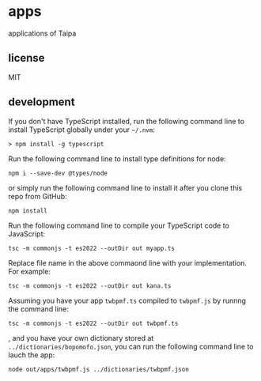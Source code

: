 # apps

applications of Taipa

## license

MIT

## development

If you don't have TypeScript installed, run the following command line to install TypeScript globally under your `~/.nvm`:

`> npm install -g typescript`

Run the following command line to install type definitions for node:

`npm i --save-dev @types/node`

or simply run the following command line to install it after you clone this repo from GitHub:

`npm install`

Run the following command line to compile your TypeScript code to JavaScript:

`tsc -m commonjs -t es2022 --outDir out myapp.ts`

Replace file name in the above commaond line with your implementation. For example:

`tsc -m commonjs -t es2022 --outDir out kana.ts`

Assuming you have your app `twbpmf.ts` compiled to `twbpmf.js` by runnng the command line:

`tsc -m commonjs -t es2022 --outDir out twbpmf.ts`

, and you have your own dictionary stored at `../dictionaries/bopomofo.json`, you can run the following command line to lauch the app:

`node out/apps/twbpmf.js ../dictionaries/twbpmf.json`
